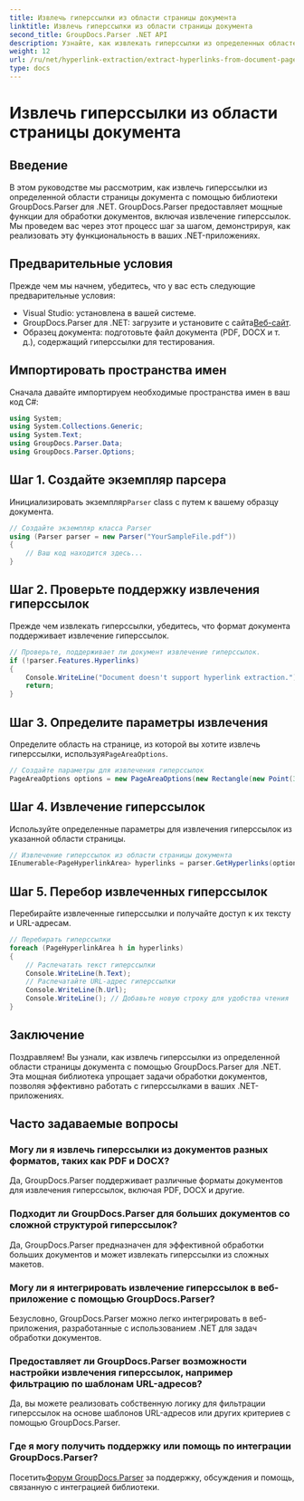 ```yaml
---
title: Извлечь гиперссылки из области страницы документа
linktitle: Извлечь гиперссылки из области страницы документа
second_title: GroupDocs.Parser .NET API
description: Узнайте, как извлекать гиперссылки из определенных областей документа с помощью GroupDocs.Parser для .NET. Расширьте свои возможности обработки документов.
weight: 12
url: /ru/net/hyperlink-extraction/extract-hyperlinks-from-document-page-area/
type: docs
---
```

# Извлечь гиперссылки из области страницы документа

## Введение
В этом руководстве мы рассмотрим, как извлечь гиперссылки из определенной области страницы документа с помощью библиотеки GroupDocs.Parser для .NET. GroupDocs.Parser предоставляет мощные функции для обработки документов, включая извлечение гиперссылок. Мы проведем вас через этот процесс шаг за шагом, демонстрируя, как реализовать эту функциональность в ваших .NET-приложениях.
## Предварительные условия
Прежде чем мы начнем, убедитесь, что у вас есть следующие предварительные условия:
- Visual Studio: установлена в вашей системе.
- GroupDocs.Parser для .NET: загрузите и установите с сайта[Веб-сайт](https://releases.groupdocs.com/parser/net/).
- Образец документа: подготовьте файл документа (PDF, DOCX и т. д.), содержащий гиперссылки для тестирования.

## Импортировать пространства имен
Сначала давайте импортируем необходимые пространства имен в ваш код C#:
```csharp
using System;
using System.Collections.Generic;
using System.Text;
using GroupDocs.Parser.Data;
using GroupDocs.Parser.Options;
```
## Шаг 1. Создайте экземпляр парсера
 Инициализировать экземпляр`Parser` class с путем к вашему образцу документа.
```csharp
// Создайте экземпляр класса Parser
using (Parser parser = new Parser("YourSampleFile.pdf"))
{
    // Ваш код находится здесь...
}
```
## Шаг 2. Проверьте поддержку извлечения гиперссылок
Прежде чем извлекать гиперссылки, убедитесь, что формат документа поддерживает извлечение гиперссылок.
```csharp
// Проверьте, поддерживает ли документ извлечение гиперссылок.
if (!parser.Features.Hyperlinks)
{
    Console.WriteLine("Document doesn't support hyperlink extraction.");
    return;
}
```
## Шаг 3. Определите параметры извлечения
 Определите область на странице, из которой вы хотите извлечь гиперссылки, используя`PageAreaOptions`.
```csharp
// Создайте параметры для извлечения гиперссылок
PageAreaOptions options = new PageAreaOptions(new Rectangle(new Point(380, 90), new Size(150, 50)));
```
## Шаг 4. Извлечение гиперссылок
Используйте определенные параметры для извлечения гиперссылок из указанной области страницы.
```csharp
// Извлечение гиперссылок из области страницы документа
IEnumerable<PageHyperlinkArea> hyperlinks = parser.GetHyperlinks(options);
```
## Шаг 5. Перебор извлеченных гиперссылок
Перебирайте извлеченные гиперссылки и получайте доступ к их тексту и URL-адресам.
```csharp
// Перебирать гиперссылки
foreach (PageHyperlinkArea h in hyperlinks)
{
    // Распечатать текст гиперссылки
    Console.WriteLine(h.Text);
    // Распечатайте URL-адрес гиперссылки
    Console.WriteLine(h.Url);
    Console.WriteLine(); // Добавьте новую строку для удобства чтения
}
```

## Заключение
Поздравляем! Вы узнали, как извлечь гиперссылки из определенной области страницы документа с помощью GroupDocs.Parser для .NET. Эта мощная библиотека упрощает задачи обработки документов, позволяя эффективно работать с гиперссылками в ваших .NET-приложениях.

## Часто задаваемые вопросы
### Могу ли я извлечь гиперссылки из документов разных форматов, таких как PDF и DOCX?
Да, GroupDocs.Parser поддерживает различные форматы документов для извлечения гиперссылок, включая PDF, DOCX и другие.
### Подходит ли GroupDocs.Parser для больших документов со сложной структурой гиперссылок?
Да, GroupDocs.Parser предназначен для эффективной обработки больших документов и может извлекать гиперссылки из сложных макетов.
### Могу ли я интегрировать извлечение гиперссылок в веб-приложение с помощью GroupDocs.Parser?
Безусловно, GroupDocs.Parser можно легко интегрировать в веб-приложения, разработанные с использованием .NET для задач обработки документов.
### Предоставляет ли GroupDocs.Parser возможности настройки извлечения гиперссылок, например фильтрацию по шаблонам URL-адресов?
Да, вы можете реализовать собственную логику для фильтрации гиперссылок на основе шаблонов URL-адресов или других критериев с помощью GroupDocs.Parser.
### Где я могу получить поддержку или помощь по интеграции GroupDocs.Parser?
 Посетить[Форум GroupDocs.Parser](https://forum.groupdocs.com/c/parser/17) за поддержку, обсуждения и помощь, связанную с интеграцией библиотеки.